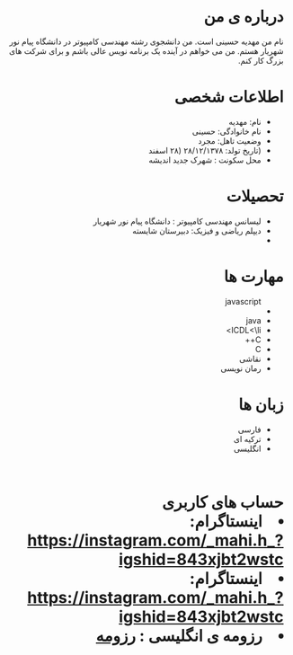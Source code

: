 <div dir="rtl">
<h1> درباره ی من </h1>
<p>
نام من مهدیه حسینی است.
 من دانشجوی رشته مهندسی کامپیوتر در دانشگاه پیام نور شهریار هستم.
 من می خواهم در آینده یک برنامه نویس عالی باشم و برای شرکت های بزرگ کار کنم.
</p>

<h1> اطلاعات شخصی </h1>
<ul>
<li> نام: مهدیه </li>
<li> نام خانوادگی: حسینی </li>
<li> وضعیت تاهل: مجرد </li>
<li> (تاریخ تولد: ۲۸/۱۲/۱۳۷۸ (۲۸ اسفند </li>
<li>محل سکونت : شهرک جدید اندیشه </li>

</ul>

 <h1> تحصیلات </h1>
<ul>
<li> لیسانس مهندسی کامپیوتر : دانشگاه پیام نور شهریار </li>
<li> دیپلم ریاضی و فیزیک: دبیرستان شایسته <li/> 
</ul>

<h1>مهارت ها</h1>

<ul>
</li>javascript<li>
  <li>java</li>
  <li>ICDL<\li>
  <li>C++</li>
  <li>C</li>
  <li>نقاشی</li>
  <li>رمان نویسی </li>
</ul>

<h1> زبان ها</h1>

<ul>
  <li> فارسی </li>
  <li> ترکیه ای </li>
<li> انگلیسی </li>
</ul>

<br/>

<h1> حساب های کاربری 
  <li>اینستاگرام: <a href="https://instagram.com/_mahi.h_?igshid=843xjbt2wstc">https://instagram.com/_mahi.h_?igshid=843xjbt2wstc</a></li>
  <li>اینستاگرام: <a href="https://instagram.com/_mahi.h_?igshid=843xjbt2wstc">https://instagram.com/_mahi.h_?igshid=843xjbt2wstc</a></li>


  <li> رزومه ی انگلیسی : <a href="https://mahi-hosseini.github.io/"> رزومه </a></li>
